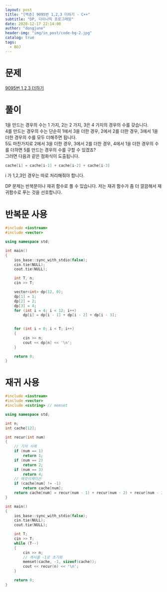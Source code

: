```yaml
---
layout: post
title: "[백준] 9095번 1,2,3 더하기 - C++"
subtitle: "DP, 다이나믹 프로그래밍"
date: 2020-12-17 22:14:00
author: "dongjune"
header-img: "img/in_post/code-bg-2.jpg"
catalog: true
tags:
  - BOJ
---
```

# 문제
[9095번 1,2,3 더하기](https://www.acmicpc.net/problem/9095)
# 풀이
1을 만드는 경우의 수는 1 가지, 2는 2 가지, 3은 4 가지의 경우의 수를 갖습니다.  
4를 만드는 경우의 수는 단순히 1에서 3을 더한 경우, 2에서 2를 더한 경우, 3에서 1을 더한 경우의 수를 모두 더해주면 됩니다.  
5도 마찬가지로 2에서 3을 더한 경우, 3에서 2를 더한 경우, 4에서 1을 더한 경우의 수를 더하면 5를 만드는 경우의 수를 구할 수 있겠죠?  
그러면 다음과 같은 점화식이 도출됩니다.
```c++
cache[i] = cache[i-1] + cache[i-2] + cache[i-3]
```
i 가 1,2,3인 경우는 따로 처리해줘야 합니다. 

DP 문제는 반복문이나 재귀 함수로 풀 수 있습니다. 저는 재귀 함수가 좀 더 깔끔해서 재귀함수로 푸는 것을 선호합니다.
# 반복문 사용
```c++
#include <iostream>
#include <vector>

using namespace std;

int main()
{
    ios_base::sync_with_stdio(false);
    cin.tie(NULL);
    cout.tie(NULL);

    int T, n;
    cin >> T;

    vector<int> dp(12, 0);
    dp[1] = 1;
    dp[2] = 2;
    dp[3] = 4;
    for (int i = 4; i < 12; i++)
        dp[i] = dp[i - 1] + dp[i - 2] + dp[i - 3];
    

    for (int i = 0; i < T; i++)
    {
        cin >> n;
        cout << dp[n] << '\n';
    }

    return 0;
}
```
# 재귀 사용
```c++
#include <iostream>
#include <vector>
#include <cstring> // memset

using namespace std;

int n;
int cache[12];

int recur(int num)
{
    // 기저 사례
    if (num == 1)
        return 1;
    if (num == 2)
        return 2;
    if (num == 3)
        return 4;
    // 메모이제이션
    if (cache[num] != -1)
        return cache[num];
    return cache[num] = recur(num - 1) + recur(num - 2) + recur(num - 3);
}

int main()
{
    ios_base::sync_with_stdio(false);
    cin.tie(NULL);
    cout.tie(NULL);

    int T;
    cin >> T;
    while (T--)
    {
        cin >> n;
        // 캐시를 -1로 초기화
        memset(cache, -1, sizeof(cache));
        cout << recur(n) << '\n';
    }

    return 0;
}
```